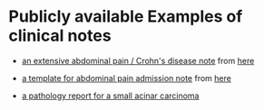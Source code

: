 # Publicly available Examples of clinical notes

- [an extensive abdominal pain / Crohn's disease note](texts/abdominal-pain-unc.txt)
 from [here](https://www.med.unc.edu/medclerk/files/2018/10/hp2.pdf)


- [a template for abdominal pain admission note](admission-note-for-abdominal-pain.txt)
 from [here](http://note3.blogspot.com/2005/01/admission-note-for-abdominal-pain.html)

- [a pathology report for a small acinar carcinoma](texts/small-acinar-carcinoma.txt)
